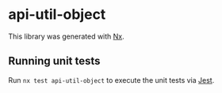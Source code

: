 # api-util-object

This library was generated with [Nx](https://nx.dev).

## Running unit tests

Run `nx test api-util-object` to execute the unit tests via [Jest](https://jestjs.io).

